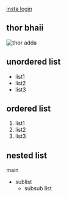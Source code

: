 [insta login](https://www.instagram.com/accounts/login/)
## thor bhaii
![thor adda](https://www.indiewire.com/wp-content/uploads/2019/05/avengers-endgame-thor-chris-hemsworth-1166899-1280x0.jpeg?resize=800,450)
## unordered list
- list1
- list2
- list3
## ordered list
1. list1
2. list2
3. list3
## nested list
main
  * sublist
    * subsub list

 
